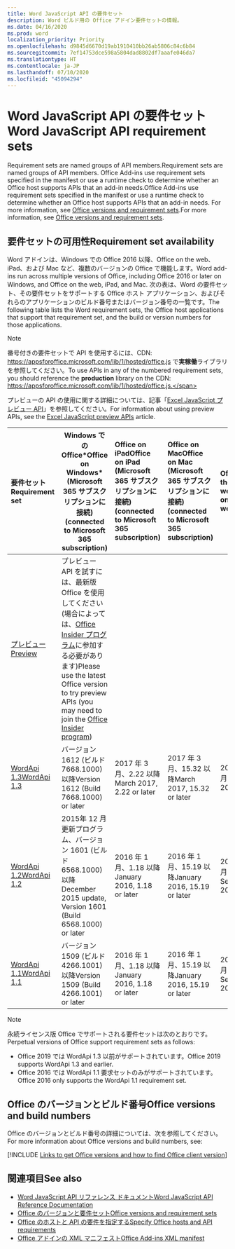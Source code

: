```yaml
---
title: Word JavaScript API の要件セット
description: Word ビルド用の Office アドイン要件セットの情報。
ms.date: 04/16/2020
ms.prod: word
localization_priority: Priority
ms.openlocfilehash: d9845d6670d19ab1910410bb26ab5806c84c6b84
ms.sourcegitcommit: 7ef14753dce598a5804dad8802df7aaafe046da7
ms.translationtype: HT
ms.contentlocale: ja-JP
ms.lasthandoff: 07/10/2020
ms.locfileid: "45094294"
---
```

# <a name="word-javascript-api-requirement-sets"></a><span data-ttu-id="b6a1b-103">Word JavaScript API の要件セット</span><span class="sxs-lookup"><span data-stu-id="b6a1b-103">Word JavaScript API requirement sets</span></span>

<span data-ttu-id="b6a1b-104">Requirement sets are named groups of API members.</span><span class="sxs-lookup"><span data-stu-id="b6a1b-104">Requirement sets are named groups of API members.</span></span> <span data-ttu-id="b6a1b-105">Office Add-ins use requirement sets specified in the manifest or use a runtime check to determine whether an Office host supports APIs that an add-in needs.</span><span class="sxs-lookup"><span data-stu-id="b6a1b-105">Office Add-ins use requirement sets specified in the manifest or use a runtime check to determine whether an Office host supports APIs that an add-in needs.</span></span> <span data-ttu-id="b6a1b-106">For more information, see [Office versions and requirement sets](../../develop/office-versions-and-requirement-sets.md).</span><span class="sxs-lookup"><span data-stu-id="b6a1b-106">For more information, see [Office versions and requirement sets](../../develop/office-versions-and-requirement-sets.md).</span></span>

## <a name="requirement-set-availability"></a><span data-ttu-id="b6a1b-107">要件セットの可用性</span><span class="sxs-lookup"><span data-stu-id="b6a1b-107">Requirement set availability</span></span>

<span data-ttu-id="b6a1b-108">Word アドインは、Windows での Office 2016 以降、Office on the web、iPad、および Mac など、複数のバージョンの Office で機能します。</span><span class="sxs-lookup"><span data-stu-id="b6a1b-108">Word add-ins run across multiple versions of Office, including Office 2016 or later on Windows, and Office on the web, iPad, and Mac.</span></span> <span data-ttu-id="b6a1b-109">次の表は、Word の要件セット、その要件セットをサポートする Office ホスト アプリケーション、およびそれらのアプリケーションのビルド番号またはバージョン番号の一覧です。</span><span class="sxs-lookup"><span data-stu-id="b6a1b-109">The following table lists the Word requirement sets, the Office host applications that support that requirement set, and the build or version numbers for those applications.</span></span>

> [!NOTE]
> <span data-ttu-id="b6a1b-110">番号付きの要件セットで API を使用するには、CDN: https://appsforoffice.microsoft.com/lib/1/hosted/office.js で**実稼働**ライブラリを参照してください。</span><span class="sxs-lookup"><span data-stu-id="b6a1b-110">To use APIs in any of the numbered requirement sets, you should reference the **production** library on the CDN: https://appsforoffice.microsoft.com/lib/1/hosted/office.js.</span></span>
>
> <span data-ttu-id="b6a1b-111">プレビューの API の使用に関する詳細については、記事「[Excel JavaScript プレビュー API](word-preview-apis.md)」を参照してください。</span><span class="sxs-lookup"><span data-stu-id="b6a1b-111">For information about using preview APIs, see the [Excel JavaScript preview APIs](word-preview-apis.md) article.</span></span>

|  <span data-ttu-id="b6a1b-112">要件セット</span><span class="sxs-lookup"><span data-stu-id="b6a1b-112">Requirement set</span></span>  |   <span data-ttu-id="b6a1b-113">Windows での Office\*</span><span class="sxs-lookup"><span data-stu-id="b6a1b-113">Office on Windows\*</span></span><br><span data-ttu-id="b6a1b-114">(Microsoft 365 サブスクリプションに接続)</span><span class="sxs-lookup"><span data-stu-id="b6a1b-114">(connected to Microsoft 365 subscription)</span></span>  |  <span data-ttu-id="b6a1b-115">Office on iPad</span><span class="sxs-lookup"><span data-stu-id="b6a1b-115">Office on iPad</span></span><br><span data-ttu-id="b6a1b-116">(Microsoft 365 サブスクリプションに接続)</span><span class="sxs-lookup"><span data-stu-id="b6a1b-116">(connected to Microsoft 365 subscription)</span></span>  |  <span data-ttu-id="b6a1b-117">Office on Mac</span><span class="sxs-lookup"><span data-stu-id="b6a1b-117">Office on Mac</span></span><br><span data-ttu-id="b6a1b-118">(Microsoft 365 サブスクリプションに接続)</span><span class="sxs-lookup"><span data-stu-id="b6a1b-118">(connected to Microsoft 365 subscription)</span></span>  | <span data-ttu-id="b6a1b-119">Office on the web</span><span class="sxs-lookup"><span data-stu-id="b6a1b-119">Office on the web</span></span>  |
|:-----|-----|:-----|:-----|:-----|
| [<span data-ttu-id="b6a1b-120">プレビュー</span><span class="sxs-lookup"><span data-stu-id="b6a1b-120">Preview</span></span>](word-preview-apis.md) | <span data-ttu-id="b6a1b-121">プレビュー API を試すには、最新版 Office を使用してください (場合によっては、[Office Insider プログラム](https://insider.office.com)に参加する必要があります)</span><span class="sxs-lookup"><span data-stu-id="b6a1b-121">Please use the latest Office version to try preview APIs (you may need to join the [Office Insider program](https://insider.office.com))</span></span> |
| [<span data-ttu-id="b6a1b-122">WordApi 1.3</span><span class="sxs-lookup"><span data-stu-id="b6a1b-122">WordApi 1.3</span></span>](word-api-1-3-requirement-set.md) | <span data-ttu-id="b6a1b-123">バージョン 1612 (ビルド 7668.1000) 以降</span><span class="sxs-lookup"><span data-stu-id="b6a1b-123">Version 1612 (Build 7668.1000) or later</span></span>| <span data-ttu-id="b6a1b-124">2017 年 3 月、2.22 以降</span><span class="sxs-lookup"><span data-stu-id="b6a1b-124">March 2017, 2.22 or later</span></span> | <span data-ttu-id="b6a1b-125">2017 年 3 月、15.32 以降</span><span class="sxs-lookup"><span data-stu-id="b6a1b-125">March 2017, 15.32 or later</span></span>| <span data-ttu-id="b6a1b-126">2017 年 3 月</span><span class="sxs-lookup"><span data-stu-id="b6a1b-126">March 2017</span></span> |
| [<span data-ttu-id="b6a1b-127">WordApi 1.2</span><span class="sxs-lookup"><span data-stu-id="b6a1b-127">WordApi 1.2</span></span>](word-api-1-2-requirement-set.md) | <span data-ttu-id="b6a1b-128">2015年 12 月更新プログラム、バージョン 1601 (ビルド 6568.1000) 以降</span><span class="sxs-lookup"><span data-stu-id="b6a1b-128">December 2015 update, Version 1601 (Build 6568.1000) or later</span></span> | <span data-ttu-id="b6a1b-129">2016 年 1 月、1.18 以降</span><span class="sxs-lookup"><span data-stu-id="b6a1b-129">January 2016, 1.18 or later</span></span> | <span data-ttu-id="b6a1b-130">2016 年 1 月、15.19 以降</span><span class="sxs-lookup"><span data-stu-id="b6a1b-130">January 2016, 15.19 or later</span></span>| <span data-ttu-id="b6a1b-131">2016 年 9 月</span><span class="sxs-lookup"><span data-stu-id="b6a1b-131">September 2016</span></span> |
| [<span data-ttu-id="b6a1b-132">WordApi 1.1</span><span class="sxs-lookup"><span data-stu-id="b6a1b-132">WordApi 1.1</span></span>](word-api-1-1-requirement-set.md) | <span data-ttu-id="b6a1b-133">バージョン 1509 (ビルド 4266.1001) 以降</span><span class="sxs-lookup"><span data-stu-id="b6a1b-133">Version 1509 (Build 4266.1001) or later</span></span>| <span data-ttu-id="b6a1b-134">2016 年 1 月、1.18 以降</span><span class="sxs-lookup"><span data-stu-id="b6a1b-134">January 2016, 1.18 or later</span></span> | <span data-ttu-id="b6a1b-135">2016 年 1 月、15.19 以降</span><span class="sxs-lookup"><span data-stu-id="b6a1b-135">January 2016, 15.19 or later</span></span>| <span data-ttu-id="b6a1b-136">2016 年 9 月</span><span class="sxs-lookup"><span data-stu-id="b6a1b-136">September 2016</span></span> |

> [!NOTE]
> <span data-ttu-id="b6a1b-137">永続ライセンス版 Office でサポートされる要件セットは次のとおりです。</span><span class="sxs-lookup"><span data-stu-id="b6a1b-137">Perpetual versions of Office support requirement sets as follows:</span></span>
>
> - <span data-ttu-id="b6a1b-138">Office 2019 では WordApi 1.3 以前がサポートされています。</span><span class="sxs-lookup"><span data-stu-id="b6a1b-138">Office 2019 supports WordApi 1.3 and earlier.</span></span>
> - <span data-ttu-id="b6a1b-139">Office 2016 では WordApi 1.1 要求セットのみがサポートされています。</span><span class="sxs-lookup"><span data-stu-id="b6a1b-139">Office 2016 only supports the WordApi 1.1 requirement set.</span></span>

## <a name="office-versions-and-build-numbers"></a><span data-ttu-id="b6a1b-140">Office のバージョンとビルド番号</span><span class="sxs-lookup"><span data-stu-id="b6a1b-140">Office versions and build numbers</span></span>

<span data-ttu-id="b6a1b-141">Office のバージョンとビルド番号の詳細については、次を参照してください。</span><span class="sxs-lookup"><span data-stu-id="b6a1b-141">For more information about Office versions and build numbers, see:</span></span>

[!INCLUDE [Links to get Office versions and how to find Office client version](../../includes/links-get-office-versions-builds.md)]

## <a name="see-also"></a><span data-ttu-id="b6a1b-142">関連項目</span><span class="sxs-lookup"><span data-stu-id="b6a1b-142">See also</span></span>

- [<span data-ttu-id="b6a1b-143">Word JavaScript API リファレンス ドキュメント</span><span class="sxs-lookup"><span data-stu-id="b6a1b-143">Word JavaScript API Reference Documentation</span></span>](/javascript/api/word)
- [<span data-ttu-id="b6a1b-144">Office のバージョンと要件セット</span><span class="sxs-lookup"><span data-stu-id="b6a1b-144">Office versions and requirement sets</span></span>](../../develop/office-versions-and-requirement-sets.md)
- [<span data-ttu-id="b6a1b-145">Office のホストと API の要件を指定する</span><span class="sxs-lookup"><span data-stu-id="b6a1b-145">Specify Office hosts and API requirements</span></span>](../../develop/specify-office-hosts-and-api-requirements.md)
- [<span data-ttu-id="b6a1b-146">Office アドインの XML マニフェスト</span><span class="sxs-lookup"><span data-stu-id="b6a1b-146">Office Add-ins XML manifest</span></span>](../../develop/add-in-manifests.md)
